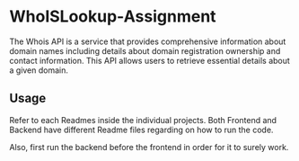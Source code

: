 # WhoISLookup-Assignment

The Whois API is a service that provides comprehensive information about domain names including details about domain registration ownership and contact information. This API allows users to retrieve essential details about a given domain.

## Usage

Refer to each Readmes inside the individual projects. Both Frontend and Backend have different Readme files regarding on how to run the code.

Also, first run the backend before the frontend in order for it to surely work.
